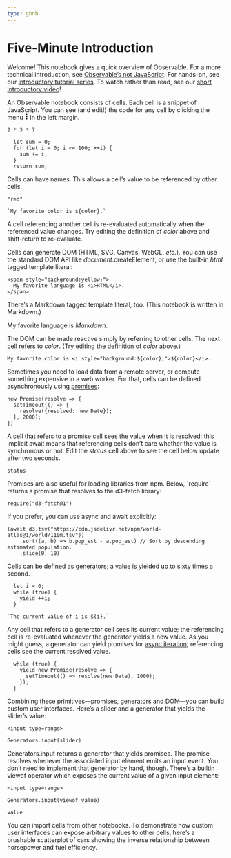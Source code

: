 ```yaml
---
type: ghnb
---
```

# Five-Minute Introduction

Welcome! This notebook gives a quick overview of Observable. For a more technical introduction, see [Observable’s not JavaScript](/@observablehq/observables-not-javascript). For hands-on, see our [introductory tutorial series](/collection/@observablehq/introduction). To watch rather than read, see our [short introductory video](https://www.youtube.com/watch?v=uEmDwflQ3xE)!

An Observable notebook consists of cells. Each cell is a snippet of JavaScript. You can see (and edit!) the code for any cell by clicking the menu <svg viewBox="0 0 8 14" fill="currentColor" stroke="none" stroke-width="1.5" stroke-linecap="round" stroke-linejoin="round" width="8" height="14"><circle r="1.5" cx="4" cy="2"></circle><circle r="1.5" cx="4" cy="7"></circle><circle r="1.5" cx="4" cy="12"></circle></svg> in the left margin.

```{js}
2 * 3 * 7
```

```{js}
  let sum = 0;
  for (let i = 0; i <= 100; ++i) {
    sum += i;
  }
  return sum;
```

Cells can have names. This allows a cell’s value to be referenced by other cells.

```{js#color}
"red"
```

```{js}(inputs=color)
`My favorite color is ${color}.`
```

A cell referencing another cell is re-evaluated automatically when the referenced value changes. Try editing the definition of *color* above and shift-return to re-evaluate.

Cells can generate DOM (HTML, SVG, Canvas, WebGL, *etc.*). You can use the standard DOM API like *document*.createElement, or use the built-in *html* tagged template literal:

```{html}
<span style="background:yellow;">
  My favorite language is <i>HTML</i>.
</span>
```
There’s a Markdown tagged template literal, too. (This notebook is written in Markdown.)

My favorite language is *Markdown*.

The DOM can be made reactive simply by referring to other cells. The next cell refers to *color*. (Try editing the definition of *color* above.)

```{html}(inputs=color)
My favorite color is <i style="background:${color};">${color}</i>.
```

Sometimes you need to load data from a remote server, or compute something expensive in a web worker. For that, cells can be defined asynchronously using [promises](https://developer.mozilla.org/docs/Web/JavaScript/Guide/Using_promises):

```{js#status}
new Promise(resolve => {
  setTimeout(() => {
    resolve({resolved: new Date});
  }, 2000);
})
```
A cell that refers to a promise cell sees the value when it is resolved; this implicit await means that referencing cells don’t care whether the value is synchronous or not. Edit the *status* cell above to see the cell below update after two seconds.

```{js}(inputs=status)
status
```
Promises are also useful for loading libraries from npm. Below, \`require\` returns a promise that resolves to the d3-fetch library:

```{js#d3}(inputs=require)
require("d3-fetch@1")
```
If you prefer, you can use async and await explicitly:

```{js#countries}(inputs=d3)
(await d3.tsv("https://cdn.jsdelivr.net/npm/world-atlas@1/world/110m.tsv"))
    .sort((a, b) => b.pop_est - a.pop_est) // Sort by descending estimated population.
    .slice(0, 10)
```

Cells can be defined as [generators](https://developer.mozilla.org/docs/Web/JavaScript/Guide/Iterators_and_Generators#Generators); a value is yielded up to sixty times a second.

```{js#i}
  let i = 0;
  while (true) {
    yield ++i;
  }
```

```{js}(inputs=i)
`The current value of i is ${i}.`
```
Any cell that refers to a generator cell sees its current value; the referencing cell is re-evaluated whenever the generator yields a new value. As you might guess, a generator can yield promises for [async iteration](https://github.com/tc39/proposal-async-iteration); referencing cells see the current resolved value.

```{js#date}
  while (true) {
    yield new Promise(resolve => {
      setTimeout(() => resolve(new Date), 1000);
    });
  }
```

Combining these primitives—promises, generators and DOM—you can build custom user interfaces. Here’s a slider and a generator that yields the slider’s value:

```{html#slider}
<input type=range>
```

```{js#sliderValue}(inputs=Generators;slider)
Generators.input(slider)
```

Generators.input returns a generator that yields promises. The promise resolves whenever the associated input element emits an input event. You don’t need to implement that generator by hand, though. There’s a builtin viewof operator which exposes the current value of a given input element:

```{html#viewof value}
<input type=range>
```

```{js#value}(inputs=Generators;viewof value)
Generators.input(viewof_value)
```

```{js}(inputs=value)
value
```

You can import cells from other notebooks. To demonstrate how custom user interfaces can expose arbitrary values to other cells, here’s a brushable scatterplot of cars showing the inverse relationship between horsepower and fuel efficiency.
